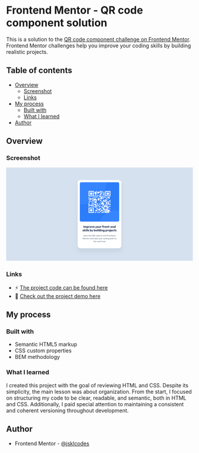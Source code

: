 # Frontend Mentor - QR code component solution

This is a solution to the [QR code component challenge on Frontend Mentor](https://www.frontendmentor.io/challenges/qr-code-component-iux_sIO_H). Frontend Mentor challenges help you improve your coding skills by building realistic projects.

## Table of contents

- [Overview](#overview)
  - [Screenshot](#screenshot)
  - [Links](#links)
- [My process](#my-process)
  - [Built with](#built-with)
  - [What I learned](#what-i-learned)
- [Author](#author)

## Overview

### Screenshot

![Screenshot of the solution](./screenshot.png)

### Links

- :zap: [The project code can be found here](https://github.com/jsklcodes/qr-code-component)
- :rocket: [Check out the project demo here](https://jsklcodes.github.io/qr-code-component/)

## My process

### Built with

- Semantic HTML5 markup
- CSS custom properties
- BEM methodology

### What I learned

I created this project with the goal of reviewing HTML and CSS. Despite its simplicity, the main lesson was about organization. From the start, I focused on structuring my code to be clear, readable, and semantic, both in HTML and CSS. Additionally, I paid special attention to maintaining a consistent and coherent versioning throughout development.

## Author

- Frontend Mentor - [@jsklcodes](https://www.frontendmentor.io/profile/jsklcodes)
